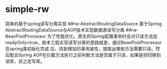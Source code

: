 # simple-rw
简单的基于spring读写分离实现
##rw-AbstractRoutingDataSource
基于Spring AbstractRoutingDataSource与AOP技术实现数据源读写分离
##rw-BeanPostProcessor
为了性能优化，原生的Spring配置事务时会对只读方法加readyOnly=true。故本工程实现读写分离的思路就是，通过BeanPostProcessor在spring类初始化完成 后，找到增加的事务属性，提取出哪些方法需要只读。然后配合Spring AOP在拦截方法执行之前判断方法是否属于只读，如果是则切换到读库，反之走写库。
